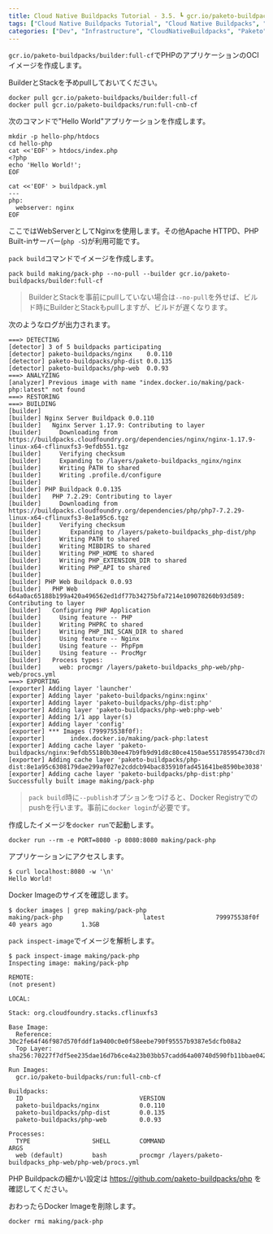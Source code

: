 ```yaml
---
title: Cloud Native Buildpacks Tutorial - 3.5. ┗ gcr.io/paketo-buildpacks/builder:full-cf BuilderでPHPアプリのOCIイメージを作成
tags: ["Cloud Native Buildpacks Tutorial", "Cloud Native Buildpacks", "Paketo", "Series"]
categories: ["Dev", "Infrastructure", "CloudNativeBuildpacks", "Paketo"]
---
```


`gcr.io/paketo-buildpacks/builder:full-cf`でPHPのアプリケーションのOCIイメージを作成します。

BuilderとStackを予めpullしておいてください。

```
docker pull gcr.io/paketo-buildpacks/builder:full-cf
docker pull gcr.io/paketo-buildpacks/run:full-cnb-cf
```

次のコマンドで"Hello World"アプリケーションを作成します。

```
mkdir -p hello-php/htdocs
cd hello-php
cat <<'EOF' > htdocs/index.php
<?php
echo 'Hello World!';
EOF

cat <<'EOF' > buildpack.yml
---
php:
  webserver: nginx
EOF
```

ここではWebServerとしてNginxを使用します。その他Apache HTTPD、PHP Built-inサーバー(`php -S`)が利用可能です。

`pack build`コマンドでイメージを作成します。

```
pack build making/pack-php --no-pull --builder gcr.io/paketo-buildpacks/builder:full-cf
```

> BuilderとStackを事前にpullしていない場合は`--no-pull`を外せば、ビルド時にBuilderとStackもpullしますが、ビルドが遅くなります。

次のようなログが出力されます。

```
===> DETECTING
[detector] 3 of 5 buildpacks participating
[detector] paketo-buildpacks/nginx    0.0.110
[detector] paketo-buildpacks/php-dist 0.0.135
[detector] paketo-buildpacks/php-web  0.0.93
===> ANALYZING
[analyzer] Previous image with name "index.docker.io/making/pack-php:latest" not found
===> RESTORING
===> BUILDING
[builder] 
[builder] Nginx Server Buildpack 0.0.110
[builder]   Nginx Server 1.17.9: Contributing to layer
[builder]     Downloading from https://buildpacks.cloudfoundry.org/dependencies/nginx/nginx-1.17.9-linux-x64-cflinuxfs3-9efdb551.tgz
[builder]     Verifying checksum
[builder]     Expanding to /layers/paketo-buildpacks_nginx/nginx
[builder]     Writing PATH to shared
[builder]     Writing .profile.d/configure
[builder] 
[builder] PHP Buildpack 0.0.135
[builder]   PHP 7.2.29: Contributing to layer
[builder]     Downloading from https://buildpacks.cloudfoundry.org/dependencies/php/php7-7.2.29-linux-x64-cflinuxfs3-8e1a95c6.tgz
[builder]     Verifying checksum
[builder]        Expanding to /layers/paketo-buildpacks_php-dist/php
[builder]     Writing PATH to shared
[builder]     Writing MIBDIRS to shared
[builder]     Writing PHP_HOME to shared
[builder]     Writing PHP_EXTENSION_DIR to shared
[builder]     Writing PHP_API to shared
[builder] 
[builder] PHP Web Buildpack 0.0.93
[builder]   PHP Web 6d4a0ac65188b199a420a496562ed1df77b34275bfa7214e109078260b93d589: Contributing to layer
[builder]   Configuring PHP Application
[builder]     Using feature -- PHP
[builder]     Writing PHPRC to shared
[builder]     Writing PHP_INI_SCAN_DIR to shared
[builder]     Using feature -- Nginx
[builder]     Using feature -- PhpFpm
[builder]     Using feature -- ProcMgr
[builder]   Process types:
[builder]     web: procmgr /layers/paketo-buildpacks_php-web/php-web/procs.yml
===> EXPORTING
[exporter] Adding layer 'launcher'
[exporter] Adding layer 'paketo-buildpacks/nginx:nginx'
[exporter] Adding layer 'paketo-buildpacks/php-dist:php'
[exporter] Adding layer 'paketo-buildpacks/php-web:php-web'
[exporter] Adding 1/1 app layer(s)
[exporter] Adding layer 'config'
[exporter] *** Images (799975538f0f):
[exporter]       index.docker.io/making/pack-php:latest
[exporter] Adding cache layer 'paketo-buildpacks/nginx:9efdb55180b30ee47b9fb9d91d8c80ce4150ae551785954730cd7831c82142ea'
[exporter] Adding cache layer 'paketo-buildpacks/php-dist:8e1a95c6308179dae299af027e2cddcb94bac835910fad451641be8590be3038'
[exporter] Adding cache layer 'paketo-buildpacks/php-dist:php'
Successfully built image making/pack-php
```

> `pack build`時に`--publish`オプションをつけると、Docker Registryでのpushを行います。事前に`docker login`が必要です。

作成したイメージを`docker run`で起動します。

```
docker run --rm -e PORT=8080 -p 8080:8080 making/pack-php
```

アプリケーションにアクセスします。

```
$ curl localhost:8080 -w '\n'
Hello World!
```

Docker Imageのサイズを確認します。

```
$ docker images | grep making/pack-php
making/pack-php                      latest              799975538f0f        40 years ago        1.3GB
```

`pack inspect-image`でイメージを解析します。

```
$ pack inspect-image making/pack-php
Inspecting image: making/pack-php

REMOTE:
(not present)

LOCAL:

Stack: org.cloudfoundry.stacks.cflinuxfs3

Base Image:
  Reference: 30c2fe64f46f987d570fddf1a9400c0e0f58eebe790f95557b9387e5dcfb08a2
  Top Layer: sha256:70227f7df5ee235dae16d7b6ce4a23b03bb57cadd64a00740d590fb11bbae042

Run Images:
  gcr.io/paketo-buildpacks/run:full-cnb-cf

Buildpacks:
  ID                                VERSION
  paketo-buildpacks/nginx           0.0.110
  paketo-buildpacks/php-dist        0.0.135
  paketo-buildpacks/php-web         0.0.93

Processes:
  TYPE                 SHELL        COMMAND                                                            ARGS
  web (default)        bash         procmgr /layers/paketo-buildpacks_php-web/php-web/procs.yml 
```

PHP Buildpackの細かい設定は
https://github.com/paketo-buildpacks/php
を確認してください。

おわったらDocker Imageを削除します。

```
docker rmi making/pack-php
```
